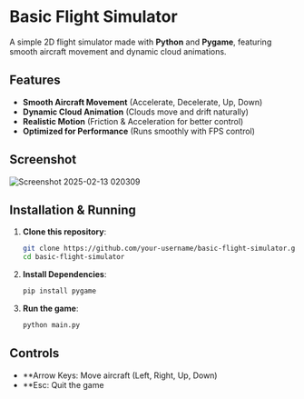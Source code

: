 # Basic Flight Simulator

A simple 2D flight simulator made with **Python** and **Pygame**, featuring smooth aircraft movement and dynamic cloud animations.

## Features
-  **Smooth Aircraft Movement** (Accelerate, Decelerate, Up, Down)
-  **Dynamic Cloud Animation** (Clouds move and drift naturally)
-  **Realistic Motion** (Friction & Acceleration for better control)
-  **Optimized for Performance** (Runs smoothly with FPS control)

## Screenshot
![Screenshot 2025-02-13 020309](https://github.com/user-attachments/assets/71212624-8c23-445a-be3d-4d2734668479)


## Installation & Running
1. **Clone this repository**:
   ```bash
   git clone https://github.com/your-username/basic-flight-simulator.git
   cd basic-flight-simulator
2. **Install Dependencies**:
   ```bash
   pip install pygame
3. **Run the game**:
   ```bash
   python main.py

## Controls
-  **Arrow Keys: Move aircraft (Left, Right, Up, Down)
-  **Esc: Quit the game
